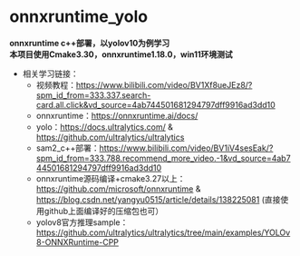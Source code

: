 # onnxruntime_yolo
**onnxruntime c++部署，以yolov10为例学习**</br>
**本项目使用Cmake3.30，onnxruntime1.18.0，win11环境测试**</br>
- 相关学习链接：
  - 视频教程：https://www.bilibili.com/video/BV1Xf8ueJEz8/?spm_id_from=333.337.search-card.all.click&vd_source=4ab744501681294797dff9916ad3dd10
  - onnxruntime：https://onnxruntime.ai/docs/
  - yolo：https://docs.ultralytics.com/   &      https://github.com/ultralytics/ultralytics
  - sam2_c++部署：https://www.bilibili.com/video/BV1iV4sesEak/?spm_id_from=333.788.recommend_more_video.-1&vd_source=4ab744501681294797dff9916ad3dd10
  - onnxruntime源码编译+cmake3.27以上：https://github.com/microsoft/onnxruntime          &            https://blog.csdn.net/yangyu0515/article/details/138225081 (直接使用github上面编译好的压缩包也可）
  - yolov8官方推理sample：https://github.com/ultralytics/ultralytics/tree/main/examples/YOLOv8-ONNXRuntime-CPP
